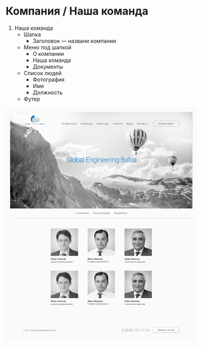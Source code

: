 # Компания / Наша команда

1. Наша команда
	* Шапка
		* Заголовок — названи компании
	* Меню под шапкой
		* О компании
		* Наша команда
		* Документы
	* Список людей
		* Фотография
		* Имя
		* Должность
	* Футер

![screen_1](../previews/our_team.jpg)